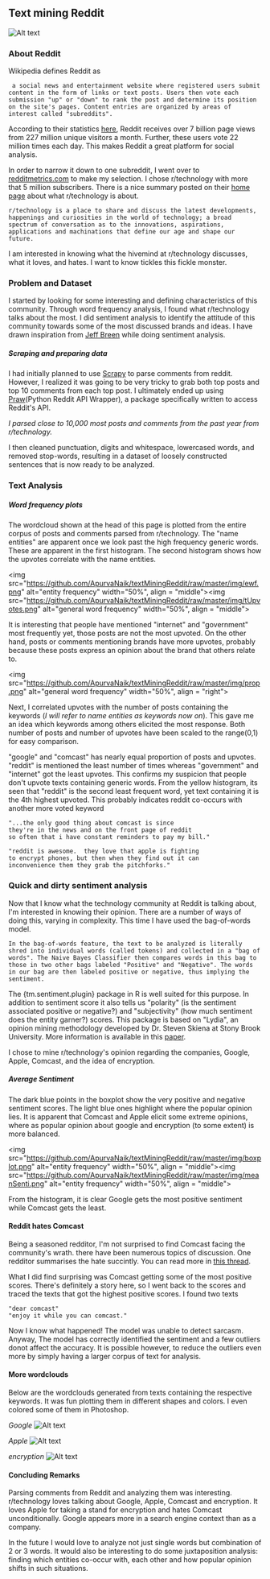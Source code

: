 ## Text mining Reddit
![Alt text](https://github.com/ApurvaNaik/textMiningReddit/raw/master/img/wc2.png)

### About Reddit
Wikipedia defines Reddit as
```
 a social news and entertainment website where registered users submit content in the form of links or text posts. Users then vote each submission "up" or "down" to rank the post and determine its position on the site's pages. Content entries are organized by areas of interest called "subreddits".
```
 According to their statistics [here](https://www.reddit.com/about), Reddit receives over 7 billion page views from 227 million unique visitors a month. Further, these users vote 22 million times each day. This makes Reddit a great platform for social analysis.

 In order to narrow it down to one subreddit, I went over to [redditmetrics.com](http://redditmetrics.com/top) to make my selection. I chose r/technology with more that 5 million subscribers. There is a nice summary posted on their [home page](https://www.reddit.com/r/technology/) about what r/technology is about.
 ```
 r/technology is a place to share and discuss the latest developments, happenings and curiosities in the world of technology; a broad spectrum of conversation as to the innovations, aspirations, applications and machinations that define our age and shape our future.
```

 I am interested in knowing what the hivemind at r/technology discusses, what it loves, and hates. I want to know tickles this fickle monster.

### Problem and Dataset
I started by looking for some interesting and defining characteristics of this community.  Through word frequency analysis, I found what r/technology talks about the most. I did sentiment analysis to identify the attitude of this community towards some of the most discussed brands and ideas. I have drawn inspiration from [Jeff Breen](https://jeffreybreen.wordpress.com/2011/07/04/twitter-text-mining-r-slides/) while doing sentiment analysis.

##### Scraping and preparing data
I had initially planned to use [Scrapy](http://doc.scrapy.org/en/latest/) to parse comments from reddit. However, I realized it was going to be very tricky to grab both top posts and top 10 comments from each top post. I ultimately ended up using [Praw](http://praw.readthedocs.io/en/stable/)(Python Reddit API Wrapper), a package specifically written to access Reddit's API.

*I parsed close to 10,000 most posts and comments from the past year from r/technology.*

I then cleaned punctuation, digits and whitespace, lowercased words, and removed stop-words, resulting in a dataset of loosely constructed sentences that is now ready to be analyzed.

### Text Analysis
##### Word frequency plots

The wordcloud shown at the head of this page is plotted from the entire corpus of posts and comments parsed from r/technology. The "name entities"  are apparent once we look past the high frequency generic words. These are apparent in the first histogram. The second histogram shows how the upvotes correlate with the name entities.

  <img src="https://github.com/ApurvaNaik/textMiningReddit/raw/master/img/ewf.png" alt="entity frequency" width="50%", align = "middle"><img src="https://github.com/ApurvaNaik/textMiningReddit/raw/master/img/tUpvotes.png" alt="general word frequency" width="50%", align = "middle">

It is interesting that people have mentioned "internet" and "government" most frequently yet, those posts are not the most upvoted. On the other hand, posts or comments mentioning brands have more upvotes, probably because these posts express an opinion about the brand that others relate to.

<img src="https://github.com/ApurvaNaik/textMiningReddit/raw/master/img/prop.png" alt="general word frequency" width="50%", align = "right">

 Next, I correlated upvotes with the number of posts containing the keywords (*I will refer to name entities as keywords now on*). This gave me an idea which keywords among others elicited the most response. Both number of posts and number of upvotes have been scaled to the range(0,1) for easy comparison.
 
 "google" and "comcast" has nearly equal proportion of posts and upvotes. "reddit" is mentioned the least number of times whereas "government" and "internet" got the least upvotes. This confirms my suspicion that people don't upvote texts containing generic words. From the yellow histogram, its seen that "reddit" is the second least frequent word, yet text containing it is the 4th highest upvoted. This probably indicates reddit co-occurs with another more voted keyword
 
 ```
 "...the only good thing about comcast is since 
 they're in the news and on the front page of reddit 
 so often that i have constant reminders to pay my bill."

"reddit is awesome.  they love that apple is fighting 
to encrypt phones, but then when they find out it can 
inconvenience them they grab the pitchforks."
 ```

### Quick and dirty sentiment analysis
Now that I know what the technology community at Reddit is talking about, I'm interested in knowing their opinion. There are a number of ways of doing this, varying in complexity. This time I have used the bag-of-words model.

```
In the bag-of-words feature, the text to be analyzed is literally shred into individual words (called tokens) and collected in a "bag of words". The Naive Bayes Classifier then compares words in this bag to those in two other bags labeled "Positive" and "Negative". The words in our bag are then labeled positive or negative, thus implying the sentiment.
```
The {tm.sentiment.plugin} package in R is well suited for this purpose. In addition to sentiment score it also tells us "polarity" (is the sentiment associated positive or negative?) and "subjectivity" (how much sentiment does the entity garner?) scores. This package is based on "Lydia",  an opinion mining methodology developed by Dr. Steven Skiena at Stony Brook University. More information is available in this [paper](http://www3.cs.stonybrook.edu/~skiena/lydia/37720161.pdf).

I chose to mine r/technology's opinion regarding the companies, Google, Apple, Comcast, and the idea of encryption.

##### Average Sentiment

The dark blue points in the boxplot show the very positive and negative sentiment scores. The light blue ones highlight where the popular opinion lies. It is apparent that Comcast and Apple elicit some extreme opinions, where as popular opinion about google and encryption (to some extent) is more balanced.

<img src="https://github.com/ApurvaNaik/textMiningReddit/raw/master/img/boxplot.png" alt="entity frequency" width="50%", align = "middle"><img src="https://github.com/ApurvaNaik/textMiningReddit/raw/master/img/meanSenti.png" alt="entity frequency" width="50%", align = "middle">

From the histogram, it is clear Google gets the most positive sentiment while Comcast gets the least.

#### Reddit hates Comcast

Being a seasoned redditor, I'm not surprised to find Comcast facing the community's wrath. there have been numerous topics of discussion. One redditor summarises the hate succintly. You can read more in [this thread](https://www.reddit.com/r/OutOfTheLoop/comments/26r31d/why_does_everyone_hate_comcast/?sort=top).

 What I did find surprising was Comcast getting some of the most positive scores. There's definitely a story here, so I went back to the scores and traced the texts that got the highest positive scores. I found two texts
```
"dear comcast"
"enjoy it while you can comcast."
```
Now I know what happened! The model was unable to detect sarcasm. Anyway, The model has correctly identified the sentiment and a few outliers donot affect the accuracy. It is possible however, to reduce the outliers even more by simply having a larger corpus of text for analysis.

#### More wordclouds

Below are the wordclouds generated from texts containing the respective keywords. It was fun plotting them in different shapes and colors. I even colored some of them in Photoshop.

*Google*
![Alt text](https://github.com/ApurvaNaik/textMiningReddit/raw/master/img/googleWC.png)

*Apple*
![Alt text](https://github.com/ApurvaNaik/textMiningReddit/raw/master/img/appleWC.png)

*encryption*
![Alt text](https://github.com/ApurvaNaik/textMiningReddit/raw/master/img/encryptionWC.png)


#### Concluding Remarks
Parsing comments from Reddit and analyzing them was interesting. r/technology loves talking about Google, Apple, Comcast and encryption. It loves Apple for taking a stand for encryption and hates Comcast unconditionally. Google appears more in a search engine context than as a company.

In the future I would love to analyze not just single words but combination of 2 or 3 words. It would also be interesting to do some juxtaposition analysis: finding which entities co-occur with, each other and how popular opinion shifts in such situations.
